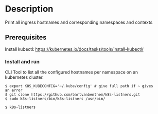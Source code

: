 # Description
Print all ingress hostnames and corresponding namespaces and contexts.

## Prerequisites
Install kubectl: https://kubernetes.io/docs/tasks/tools/install-kubectl/


### Install and run
CLI Tool to list all the configured hostnames per namespace on an kubernetes cluster.

``` shell
$ export K8S_KUBECONFIG='~/.kube/config' # give full path if ~ gives an error
$ git clone https://github.com/bartvanbenthem/k8s-listners.git
$ sudo k8s-listners/bin/k8s-listners /usr/bin/

$ k8s-listners
```
